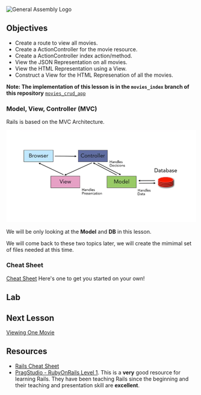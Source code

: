 ![General Assembly Logo](http://i.imgur.com/ke8USTq.png)

## Objectives

* Create a route to view all movies.
* Create a ActionController for the movie resource.
* Create a ActionController index action/method.
* View the JSON Representation on all movies.
* View the HTML Representation using a View. 
* Construct a View for the HTML Represenation of all the movies.

**Note: The implementation of this lesson is in the `movies_index` branch of this repository**
[`movies_crud_app`](https://github.com/tdyer/movies_crud_app)


### Model, View, Controller (MVC)

Rails is based on the MVC Architecture.

![MVC](mvc_archi1.png)

We will be only looking at the **Model** and **DB** in this lesson. 

We will come back to these two topics later, we will create the mimimal set of files needed at this time.



### Cheat Sheet
[Cheat Sheet](Cheatsheet.md)
Here's one to get you started on your own!


## Lab

## Next Lesson
[Viewing One Movie](ControllerShow.md)

## Resources
* [Rails Cheat Sheet](Cheatsheet.md)
* [PragStudio - RubyOnRails Level 1](https://pragmaticstudio.com/rails). This is a **very** good resource for learning Rails. They have been teaching Rails since the beginning and their teaching and presentation skill are **excellent**.




